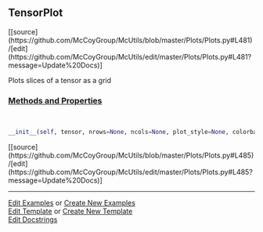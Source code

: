 ## <a id="McUtils.Plots.Plots.TensorPlot">TensorPlot</a> 
<div class="docs-source-link" markdown="1">
[[source](https://github.com/McCoyGroup/McUtils/blob/master/Plots/Plots.py#L481)/[edit](https://github.com/McCoyGroup/McUtils/edit/master/Plots/Plots.py#L481?message=Update%20Docs)]
</div>

Plots slices of a tensor as a grid

<div class="collapsible-section">
 <div class="collapsible-section collapsible-section-header" markdown="1">
 
### <a class="collapse-link" data-toggle="collapse" href="#methods">Methods and Properties</a> <a class="float-right" data-toggle="collapse" href="#methods"><i class="fa fa-chevron-down"></i></a>

 </div>
 <div class="collapsible-section collapsible-section-body collapse" id="methods" markdown="1">

<a id="McUtils.Plots.Plots.TensorPlot.__init__" class="docs-object-method">&nbsp;</a> 
```python
__init__(self, tensor, nrows=None, ncols=None, plot_style=None, colorbar=None, figure=None, axes=None, subplot_kw=None, method='imshow', **opts): 
```
<div class="docs-source-link" markdown="1">
[[source](https://github.com/McCoyGroup/McUtils/blob/master/Plots/Plots.py#L485)/[edit](https://github.com/McCoyGroup/McUtils/edit/master/Plots/Plots.py#L485?message=Update%20Docs)]
</div>

 </div>
</div>




___

[Edit Examples](https://github.com/McCoyGroup/McUtils/edit/gh-pages/ci/examples/McUtils/Plots/Plots/TensorPlot.md) or 
[Create New Examples](https://github.com/McCoyGroup/McUtils/new/gh-pages/?filename=ci/examples/McUtils/Plots/Plots/TensorPlot.md) <br/>
[Edit Template](https://github.com/McCoyGroup/McUtils/edit/gh-pages/ci/docs/McUtils/Plots/Plots/TensorPlot.md) or 
[Create New Template](https://github.com/McCoyGroup/McUtils/new/gh-pages/?filename=ci/docs/templates/McUtils/Plots/Plots/TensorPlot.md) <br/>
[Edit Docstrings](https://github.com/McCoyGroup/McUtils/edit/master/Plots/Plots.py#L481?message=Update%20Docs)